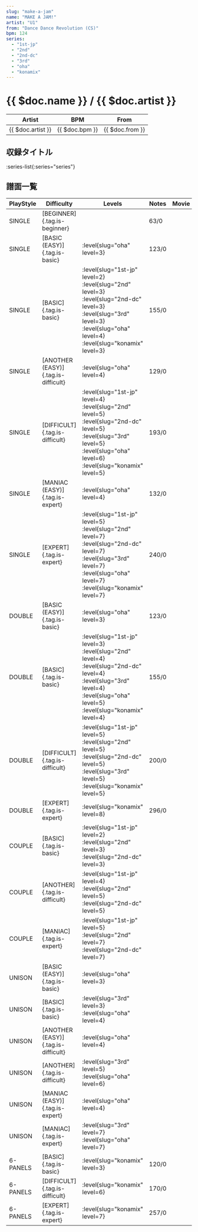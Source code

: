 ```yaml
---
slug: "make-a-jam"
name: "MAKE A JAM!"
artist: "U1"
from: "Dance Dance Revolution (CS)"
bpm: 124
series:
  - "1st-jp"
  - "2nd"
  - "2nd-dc"
  - "3rd"
  - "oha"
  - "konamix"
---
```


# {{ $doc.name }} / {{ $doc.artist }}

|Artist|BPM|From|
|------|---|----|
|{{ $doc.artist }}|{{ $doc.bpm }}|{{ $doc.from }}|

## 収録タイトル

:series-list{:series="series"}

## 譜面一覧

|PlayStyle|Difficulty|Levels|Notes|Movie|
|---------|----------|------|-----|-----|
|SINGLE|[BEGINNER]{.tag.is-beginner}||63/0||
|SINGLE|[BASIC (EASY)]{.tag.is-basic}|:level{slug="oha" level=3}|123/0||
|SINGLE|[BASIC]{.tag.is-basic}|:level{slug="1st-jp" level=2} :level{slug="2nd" level=3} :level{slug="2nd-dc" level=3} :level{slug="3rd" level=3} :level{slug="oha" level=4} :level{slug="konamix" level=3}|155/0||
|SINGLE|[ANOTHER (EASY)]{.tag.is-difficult}|:level{slug="oha" level=4}|129/0||
|SINGLE|[DIFFICULT]{.tag.is-difficult}|:level{slug="1st-jp" level=4} :level{slug="2nd" level=5} :level{slug="2nd-dc" level=5} :level{slug="3rd" level=5} :level{slug="oha" level=6} :level{slug="konamix" level=5}|193/0||
|SINGLE|[MANIAC (EASY)]{.tag.is-expert}|:level{slug="oha" level=4}|132/0||
|SINGLE|[EXPERT]{.tag.is-expert}|:level{slug="1st-jp" level=5} :level{slug="2nd" level=7} :level{slug="2nd-dc" level=7} :level{slug="3rd" level=7} :level{slug="oha" level=7} :level{slug="konamix" level=7}|240/0||
|DOUBLE|[BASIC (EASY)]{.tag.is-basic}|:level{slug="oha" level=3}|123/0||
|DOUBLE|[BASIC]{.tag.is-basic}|:level{slug="1st-jp" level=3} :level{slug="2nd" level=4} :level{slug="2nd-dc" level=4} :level{slug="3rd" level=4} :level{slug="oha" level=5} :level{slug="konamix" level=4}|155/0||
|DOUBLE|[DIFFICULT]{.tag.is-difficult}|:level{slug="1st-jp" level=5} :level{slug="2nd" level=5} :level{slug="2nd-dc" level=5} :level{slug="3rd" level=5} :level{slug="konamix" level=5}|200/0||
|DOUBLE|[EXPERT]{.tag.is-expert}|:level{slug="konamix" level=8}|296/0||
|COUPLE|[BASIC]{.tag.is-basic}|:level{slug="1st-jp" level=2} :level{slug="2nd" level=3} :level{slug="2nd-dc" level=3}|||
|COUPLE|[ANOTHER]{.tag.is-difficult}|:level{slug="1st-jp" level=4} :level{slug="2nd" level=5} :level{slug="2nd-dc" level=5}|||
|COUPLE|[MANIAC]{.tag.is-expert}|:level{slug="1st-jp" level=5} :level{slug="2nd" level=7} :level{slug="2nd-dc" level=7}|||
|UNISON|[BASIC (EASY)]{.tag.is-basic}|:level{slug="oha" level=3}|||
|UNISON|[BASIC]{.tag.is-basic}|:level{slug="3rd" level=3} :level{slug="oha" level=4}|||
|UNISON|[ANOTHER (EASY)]{.tag.is-difficult}|:level{slug="oha" level=4}|||
|UNISON|[ANOTHER]{.tag.is-difficult}|:level{slug="3rd" level=5} :level{slug="oha" level=6}|||
|UNISON|[MANIAC (EASY)]{.tag.is-expert}|:level{slug="oha" level=4}|||
|UNISON|[MANIAC]{.tag.is-expert}|:level{slug="3rd" level=7} :level{slug="oha" level=7}|||
|6-PANELS|[BASIC]{.tag.is-basic}|:level{slug="konamix" level=3}|120/0||
|6-PANELS|[DIFFICULT]{.tag.is-difficult}|:level{slug="konamix" level=6}|170/0||
|6-PANELS|[EXPERT]{.tag.is-expert}|:level{slug="konamix" level=7}|257/0||
